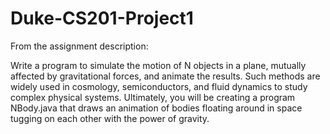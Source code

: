 # Duke-CS201-Project1

From the assignment description:

Write a program to simulate the motion of N objects in a plane, mutually affected by gravitational forces, and animate the results. Such methods are widely used in cosmology, semiconductors, and fluid dynamics to study complex physical systems. Ultimately, you will be creating a program NBody.java that draws an animation of bodies floating around in space tugging on each other with the power of gravity.
